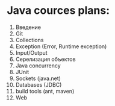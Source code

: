 # Java cources plans:

1. Введение
2. Git
3. Collections
4. Exception (Error, Runtime exception)
5. Input/Output
6. Серелизация объектов
7. Java concurrency
8. JUnit
9. Sockets (java.net)
10. Databases (JDBC)
11. build tools (ant, maven)
12. Web
